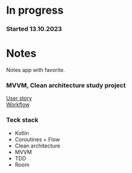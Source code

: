 # In progress
### Started 13.10.2023

# Notes
Notes app with favorite.

### MVVM, Clean architecture study project

[User story](https://www.figma.com/file/qDHVuojUkUOkn2yWveRxKp/Notes?type=design&node-id=0-1&mode=design&t=79RMyRNU54IIRdEs-0)  
[Workflow](https://trello.com/b/4RsUbtCX/notes)

[//]: # ([Prototype in Figma]&#40;https://www.figma.com/file/qDHVuojUkUOkn2yWveRxKp/Notes?type=design&node-id=8-2&mode=design&t=79RMyRNU54IIRdEs-0&#41;)

### Teck stack
- Kotlin
- Coroutines + Flow
- Clean architecture
- MVVM
- TDD
- Room
